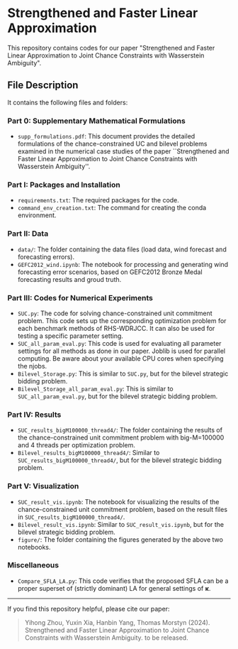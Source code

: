 # Strengthened and Faster Linear Approximation

This repository contains codes for our paper "Strengthened and Faster Linear Approximation
to Joint Chance Constraints with Wasserstein Ambiguity".

## File Description
It contains the following files and folders:
### Part 0: Supplementary Mathematical Formulations
- `supp_formulations.pdf`: This document provides the detailed formulations of the chance-constrained UC and bilevel problems examined in the numerical case studies of the paper ``Strengthened and Faster Linear Approximation to Joint Chance Constraints with Wasserstein Ambiguity''.
### Part I: Packages and Installation
- `requirements.txt`: The required packages for the code.
- `command_env_creation.txt`: The command for creating the conda environment.
### Part II: Data
- `data/`: The folder containing the data files (load data, wind forecast and forecasting errors).
- `GEFC2012_wind.ipynb`: The notebook for processing and generating wind forecasting error scenarios, based on GEFC2012 Bronze Medal forecasting results and groud truth.
### Part III: Codes for Numerical Experiments
- `SUC.py`: The code for solving chance-constrained unit commitment problem. This code sets up the corresponding optimization problem for each benchmark methods of RHS-WDRJCC.
It can also be used for testing a specific parameter setting.
- `SUC_all_param_eval.py`: This code is used for evaluating all parameter settings for all methods as done in our paper. Joblib is used for parallel computing. Be aware about your available CPU cores when specifying the njobs.
- `Bilevel_Storage.py`: This is similar to `SUC.py`, but for the bilevel strategic bidding problem.
- `Bilevel_Storage_all_param_eval.py`: This is similar to `SUC_all_param_eval.py`, but for the bilevel strategic bidding problem.
### Part IV: Results
- `SUC_results_bigM100000_thread4/`: The folder containing the results of the chance-constrained unit commitment problem with big-M=100000 and 4 threads per optimization problem.
- `Bilevel_results_bigM100000_thread4/`: Similar to `SUC_results_bigM100000_thread4/`, but for the bilevel strategic bidding problem.
### Part V: Visualization
- `SUC_result_vis.ipynb`: The notebook for visualizing the results of the chance-constrained unit commitment problem, based on the result files in `SUC_results_bigM100000_thread4/`.
- `Bilevel_result_vis.ipynb`: Similar to `SUC_result_vis.ipynb`, but for the bilevel strategic bidding problem.
- `figure/`: The folder containing the figures generated by the above two notebooks.
### Miscellaneous
- `Compare_SFLA_LA.py`: This code verifies that the proposed SFLA can be a proper superset of (strictly dominant) LA for general settings of $\mathbf{\kappa}$.
---
If you find this repository helpful, please cite our paper:
> Yihong Zhou, Yuxin Xia, Hanbin Yang, Thomas Morstyn (2024). Strengthened and Faster Linear Approximation to Joint Chance Constraints with Wasserstein Ambiguity. to be released.